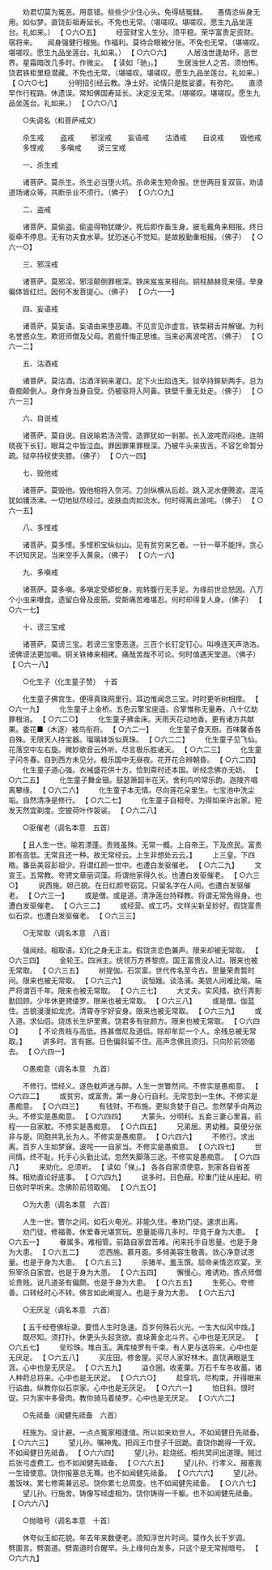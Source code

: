 <!-- { "loadSidebar": true } -->
　　劝君切莫为冤恶。用意错。些些少少住心头。免得结冤雠。　　愚情恣纵身无用。如似梦。直饶彭祖寿延长。不免也无常。（堪嗟叹。堪嗟叹。愿生九品坐莲台。礼如来。） 【 ○六○五】 
　　经营财宝人生分。须平稳。荣华富贵足资财。宿将来。　　闻身强健行檀施。作福利。莫待合眼被分张。不免也无常。（堪嗟叹。堪嗟叹。愿生九品坐莲台。礼如来。） 【 ○六○六】 
　　人居浊世逢劫坏。恶世界。星霜暗改几多时。作微尘。 【 读如「驰」。】 　　生居浊世人之苦。须怕怖。饶君铁柜里稳潜藏。不免也无常。（堪嗟叹。堪嗟叹。愿生九品坐莲台。礼如来。） 【 ○六○七】 
　　分明招引经云教。净土好。论情只是胜娑婆。有弥陀。　　直须早作行程路。休遗误。常知佛国寿延长。决定没无常。（堪嗟叹。堪嗟叹。愿生九品坐莲台。礼如来。） 【 ○六○八】 

　　○失调名（和菩萨戒文） 

　　杀生戒 
　　盗戒 
　　邪淫戒 
　　妄语戒 
　　沽酒戒 
　　自说戒 
　　毁他戒 
　　多悭戒 
　　多嗔戒 
　　谤三宝戒 

　　一、杀生戒 

　　诸菩萨。莫杀生。杀生必当堕火坑。杀命来生短命报。世世两目复双盲。劝请道场诸众等。共断杀业不须行。（佛子） 【 ○六○九】 

　　二、盗戒 

　　诸菩萨。莫偷盗。偷盗得物犹嫌少。死后即作畜生身。披毛戴角来相报。终日驱牵不停息。无有功夫食水草。犹恐迷心不觉知。是故殷勤重相报。（佛子） 【 ○六一○】 

　　三、邪淫戒 

　　诸菩萨。莫邪淫。邪淫颠倒罪根深。铁床岌岌来相向。铜柱赫赫竞来侵。举身徧体皆红烂。因何不发菩提心。（佛子） 【 ○六一一】 

　　四、妄语戒 

　　诸菩萨。莫妄语。妄语由来堕恶趣。不见言见诈虚言。铁棃耕舌并解锯。为利名誉惑众生。欺诳师僧及父母。若能忏悔正思维。当来必离波咤苦。（佛子） 【 ○六一二】 

　　五、沽酒戒 

　　诸菩萨。莫沽酒。沽酒洋铜来灌口。足下火出焰连天。狱卒持鉾斩两手。总为昏痴颠倒人。身作身当身自受。仍被驱将入阿鼻。铁壁千重无处走。（佛子） 【 ○六一三】 

　　六、自说戒 

　　诸菩萨。莫自说。自说喻若汤浇雪。造罪犹如一剎那。长入波咤而闷绝。连明晓夜下长钉。眼耳之中皆泣血。罪因罪果罪根深。乃被牛头来拔舌。不容乞命暂分疏。狱卒持杈使夹膝。（佛子） 【 ○六一四】 

　　七、毁他戒 

　　诸菩萨。莫毁他。毁他相将入奈河。刀剑纵横从后趁。跳入泥水便腾波。混沌犹如镬汤沸。一切地狱尽经过。皮肤血肉如流水。何时得离此波咤。（佛子） 【 ○六一五】 

　　八、多悭戒 

　　诸菩萨。莫多悭。多悭积宝纵似山。见有贫穷来乞者。一针一草不能拌。贪心不识知厌足。当来空手入黄泉。（佛子） 【 ○六一六】 

　　九、多嗔戒 

　　诸菩萨。莫多嗔。多嗔定受蟒蛇身。宛转腹行无手足。为缘前世忿怒因。八万个小虫来噆食。遗留白骨及皮筋。受斯痛苦难堪忍。何时却得复人身。（佛子） 【 ○六一七】 

　　十、谤三宝戒 

　　诸菩萨。莫谤三宝。若谤三宝堕恶道。三百个长钉定钉心。叫唤连天声浩浩。谤佛谤法更加嗔。铜关铁棒来相拷。痛哉苦哉不可论。何时值遇天堂道。（佛子） 【 ○六一八】 

　　○化生子（化生童子赞）　十首 

　　化生童子佛宫生。便得真珠网里行。耳边惟闻念三宝。时时更听树相撑。 【 ○六一九】 
　　化生童子上金桥。五色云擎宝座遥。合掌惟称无量寿。八十亿劫罪根消。 【 ○六二○】 
　　化生童子拂金床。天雨天花动地香。更有诸方共献果。委花■〈木逐〉被鸟衔将。 【 ○六二一】 
　　化生童子食天厨。百味馨香各自殊。无限天人持宝器。瑠璃钵饭似真珠。 【 ○六二二】 
　　化生童子见飞仙。花落空中左右旋。微妙歌音云外听。尽言极乐胜诸天。 【 ○六二三】 
　　化生童子问冬春。自到西方未见分。极乐国中无昼夜。花开花合辨朝昏。 【 ○六二四】 
　　化生童子道心强。衣裓盛花供十方。恰到斋时还本国。听经念佛亦无妨。 【 ○六二五】 
　　化生童子舞金钿。鼓瑟箫韶半在天。舍利鸟吟常乐韵。迦陵齐唱离攀缘。 【 ○六二六】 
　　化生童子本无情。尽向莲花朵里生。七宝池中洗尘垢。自然清净是修行。 【 ○六二七】 
　　化生童子自相夸。为得如来许出家。短发天然宜剃度。空披荷叶作袈裟。 【 ○六二八】 

　　○驱催老（调名本意　五首） 

　　【 且人生一世。喻若漂蓬。贵贱虽殊。无常一概。上自帝王。下及庶民。富贵即有高低。无常且还一种。故无常经云。上生非想处云云。】 
　　上三皇。下四皓。番岳美容彭祖少。将谓红颜一世中。也遭白发驱催老。 【 ○六二九】 
　　文宣王。五常教。夸骋文章丽词藻。将谓他家得久长。也遭白发驱催老。 【 ○六三○】 
　　说西施。妲己貌。在日红颜夸窈窕。只留名字在人间。也遭白发驱催老。 【 ○六三一】 
　　或是僧。或是道。清净莲台持释教。将谓无常免得身。也遭白发驱催老。 【 ○六三二】 
　　或经营。或工巧。文样尖新呈妙好。假饶富贵似石崇。也遭白发驱催老。 【 ○六三三】 

　　○无常取（调名本意　八首） 

　　强闻经。相取语。幻化之身无正主。假饶贪恋色兼声。限来却被无常取。 【 ○六三四】 
　　金轮王。四洲主。统领万方养黎庶。国王富贵没人过。限来也被无常取。 【 ○六三五】 
　　树提伽。石崇富。世代传名至今古。思量荣贵暂时间。限来也被无常取。 【 ○六三六】 
　　说恒娥。谈洛浦。美貌人间难比喻。端严将谓百千年。限来也被无常取。 【 ○六三七】 
　　大丈夫。实风措。欲行弄影勤回顾。少年休更骋偻罗。限来也被无常取。 【 ○六三八】 
　　或是僧。伽蓝住。古貌漫漫如龙虎。清霄寺宇好安身。限来也被无常取。 【 ○六三九】 
　　或入道。求仙侣。烧炼长生炉里煮。饶君多有驻颜方。限来也被无常取。 【 ○六四○】 
　　【 不论贵贱与高低。拣甚僧尼及道侣。除却牟尼一个人。余残总被无常取。】 
　　讲多时。言有据。日色偏斜留不住。高声念佛且须归。只向阶前领偈去。 【 ○六四一】 

　　○愚痴意（调名本意　九首） 

　　不修行。悟经义。逐色躭声迷与醉。人生一世瞥然间。不修实是愚痴意。 【 ○六四二】 
　　或贫穷。或富贵。第一身心行自利。无常忽到一生休。不修实是愚痴意。 【 ○六四三】 
　　有钱财。不布施。更拟贪婪于自己。忽然擘手向两边头。不修实是愚痴意。 【 ○六四四】 
　　大蒙头。分明利。五妾三妻心里喜。前程一一自家躭。不修实是愚痴意。 【 ○六四五】 
　　兄弟居。男幼稚。莫便分张非与是。同胞共乳长为人。不修实是愚痴意。 【 ○六四六】 
　　不修行。求出离。百岁人生如梦寐。波咤一一自家当。不修实是愚痴意。 【 ○六四七】 
　　世间情。终不耻。托手心头勤比试。忽然失脚落三途。不修实是愚痴意。 【 ○六四八】 
　　来劝化。总须听。 【 读如「悌」。】 各各自家须使意。到家各自省差殊。相劝直论好底事。 【 ○六四九】 
　　说多时。日色蔽。珍重门徒从座起。明日依时早听来。念佛阶前领取偈。 【 ○六五○】 

　　○为大患（调名本意　六首） 

　　人生一世。瞥尔之间。如石火电光。非能久住。奉劝门徒。速求出离。 
　　劝门徒。修福善。休爱春光堪赏玩。思量能得几多时。毕竟于身为大患。 【 ○六五一】 
　　眷属多。难相管。前路自家尝苦难。闲来托手自思量。也是于身为大患。 【 ○六五二】 
　　恋西施。慕月面。多倾美容生敬善。敛心净意试思量。也是于身为大患。 【 ○六五三】 
　　杀猪羊。羞玉馔。屈命亲情恣欢宴。烹炰宰杀自家尝。也是于身为大患。 【 ○六五四】 
　　懈慢心。难诱劝。拣点师僧论贵贱。说凡道圣有偏颇。也是于身为大患。 【 ○六五五】 
　　生死心。夸修善。口转经时心不转。佛言如此阐提人。也是于身为大患。 【 ○六五六】 

　　○无厌足（调名本意　六首） 

　　【 五千经卷佛标录。要悟人生时急速。百岁何殊石火光。一生大似风中烛。】 
　　既尽知。须打扑。休更头头起贪欲。直垛黄金北斗齐。心中也是无厌足。 【 ○六五七】 
　　垒珍珠。堆白玉。满库绫罗有千束。有人更与送将来。心中也是无厌足。 【 ○六五八】 
　　买庄田。修舍屋。买尽人家好林木。直饶满眼是生涯。心中也是无厌足。 【 ○六五九】 
　　溢仓圌。收麦粟。万石千车冬收蓄。诸人种莳总将来。心中也是无厌足。 【 ○六六○】 
　　趁穿坑。尽构束。开得眼来行谄曲。纵教你似石崇家。心中也是无厌足。 【 ○六六一】 
　　怕日斜。恨时促。只为家中多骨肉。教你骑马着绫罗。心中也是无厌足。 【 ○六六二】 

　　○先祗备（闻健先祗备　六首） 

　　枉施为。没计避。一点点冤家相逢值。所以如来劝世人。不如闻健日先祗备。 【 ○六六三】 
　　望儿孙。嘱神鬼。把阎王巾登子千回跪。直饶你跪得一千双。不如闻健日先祗备。 【 ○六六四】 
　　望儿孙。趁烧纸。相共冥间出道理。贼过后张弓虚费工。也不如闻健先祗备。 【 ○六六五】 
　　望儿孙。行孝义。报塞我一生错使意。饶你报塞总无骞。也不如闻健先祗备。 【 ○六六六】 
　　望儿孙。羞饭味。累七修斋兼远忌。饶你累七总周旋。也不如闻健先祗备。 【 ○六六七】 
　　望儿孙。行施舍。铸像写经虚相为。饶你铸得一千躯。也不如闻健先祗备。 【 ○六六八】 

　　○抛暗号（调名本意　十首） 

　　休夸似玉如花貌。年去年来数便老。须知浮世片时间。莫作久长千岁调。　　劈面言。劈面道。劈面道时合醒早。头上缘何白发多。只这个是无常抛暗号。 【 ○六六九】 

